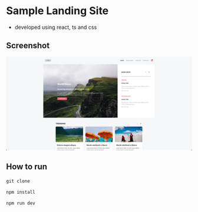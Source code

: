 # Sample Landing Site

- developed using react, ts and css

## Screenshot

![image description](public/image.png)

## How to run

```
git clone
```

```
npm install
```

```
npm run dev
```
